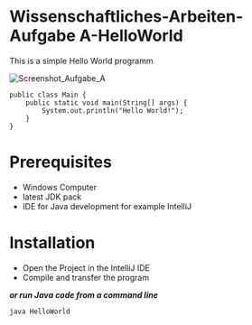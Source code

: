 # Wissenschaftliches-Arbeiten-Aufgabe A-HelloWorld

This is a simple Hello World programm

![Screenshot_Aufgabe_A](https://user-images.githubusercontent.com/53001124/102771381-1d3abf00-4386-11eb-9af8-48f02116b598.PNG)

```
public class Main {
    public static void main(String[] args) {
        System.out.println("Hello World!");
    }
}
```

# Prerequisites
  - Windows Computer
  - latest JDK pack
  - IDE for Java development for example IntelliJ
  

# Installation
  - Open the Project in the IntelliJ IDE
  - Compile and transfer the program 
  
  ***or run Java code from a command line*** 
  
  ```
  java HelloWorld
  ```
